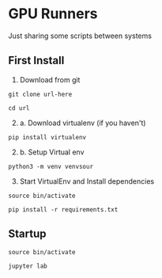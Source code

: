 # GPU Runners

Just sharing some scripts between systems

## First Install

1. Download from git
```
git clone url-here

cd url
```

2. a. Download virtualenv (if you haven't)
```
pip install virtualenv
```

2. b. Setup Virtual env
```
python3 -m venv venvsour
```

3. Start VirtualEnv and Install dependencies 
```
source bin/activate

pip install -r requirements.txt 
```

## Startup
```
source bin/activate

jupyter lab
```